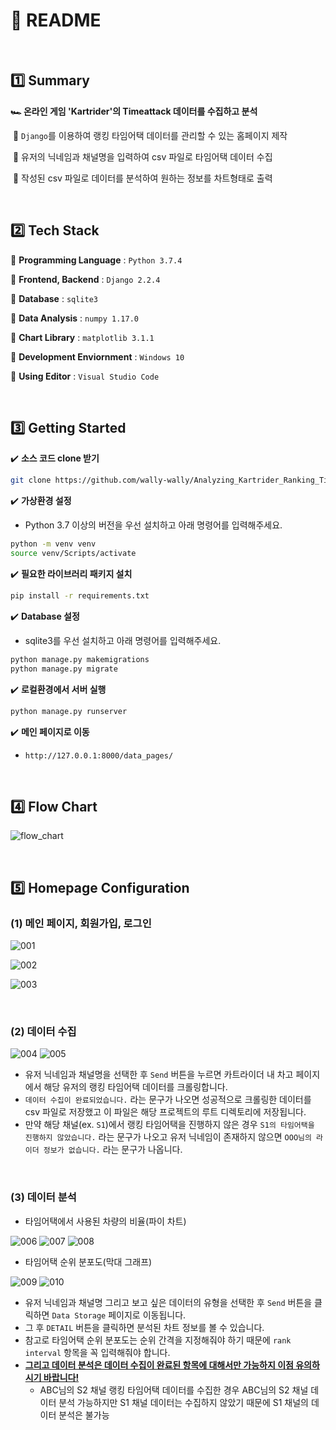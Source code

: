 # :pencil: README

<br>

## :one: Summary

**:racing_car: 온라인 게임 'Kartrider'의 Timeattack 데이터를 수집하고 분석**

​	:round_pushpin: `Django`를 이용하여 랭킹 타임어택 데이터를 관리할 수 있는 홈페이지 제작

​	:round_pushpin: 유저의 닉네임과 채널명을 입력하여 csv 파일로 타임어택 데이터 수집

​	:round_pushpin: 작성된 csv 파일로 데이터를 분석하여 원하는 정보를 차트형태로 출력

<br>

## :two: Tech Stack

:round_pushpin: <b>Programming Language</b> : `Python 3.7.4`

:round_pushpin: <b>Frontend, Backend</b> : `Django 2.2.4`

:round_pushpin: <b>Database</b> : `sqlite3`

:round_pushpin: <b>Data Analysis</b> : `numpy 1.17.0`

:round_pushpin: <b>Chart Library</b> : `matplotlib 3.1.1`

:round_pushpin: <b>Development Enviornment</b> : `Windows 10`

:round_pushpin: <b>Using Editor</b> : `Visual Studio Code`

<br>

## :three: Getting Started

:heavy_check_mark: <b>소스 코드 clone 받기</b>

```bash
git clone https://github.com/wally-wally/Analyzing_Kartrider_Ranking_Time_Attack_Info.git
```

:heavy_check_mark: <b>가상환경 설정</b>

- Python 3.7 이상의 버전을 우선 설치하고 아래 명령어를 입력해주세요.

```bash
python -m venv venv
source venv/Scripts/activate
```

:heavy_check_mark: <b>필요한 라이브러리 패키지 설치</b>

```bash
pip install -r requirements.txt
```

:heavy_check_mark: <b>Database 설정</b>

- sqlite3를 우선 설치하고 아래 명령어를 입력해주세요.

```bash
python manage.py makemigrations
python manage.py migrate
```

:heavy_check_mark: <b>로컬환경에서 서버 실행</b>

```bash
python manage.py runserver
```

:heavy_check_mark: <b>메인 페이지로 이동</b>

- `http://127.0.0.1:8000/data_pages/`

<br>

## :four: Flow Chart

![flow_chart](https://user-images.githubusercontent.com/52685250/63640446-666bf780-c6db-11e9-9810-c4c675cf00a7.jpg)

<br>

## :five: Homepage Configuration

### (1) 메인 페이지, 회원가입, 로그인

![001](https://user-images.githubusercontent.com/52685250/102000938-ca328d80-3d2f-11eb-9723-2730930ef4b6.PNG)

![002](https://user-images.githubusercontent.com/52685250/102000940-cb63ba80-3d2f-11eb-8075-cf54ff89c9f3.PNG)

![003](https://user-images.githubusercontent.com/52685250/102000941-cb63ba80-3d2f-11eb-97ac-801ad4fbb62f.PNG)

<br>

### (2) 데이터 수집

![004](https://user-images.githubusercontent.com/52685250/102000942-cbfc5100-3d2f-11eb-9c50-788f7082427b.PNG)
![005](https://user-images.githubusercontent.com/52685250/102000943-cbfc5100-3d2f-11eb-9127-443a9f437ea7.PNG)

- 유저 닉네임과 채널명을 선택한 후 `Send` 버튼을 누르면 카트라이더 내 차고 페이지에서 해당 유저의 랭킹 타임어택 데이터를 크롤링합니다.
- `데이터 수집이 완료되었습니다.` 라는 문구가 나오면 성공적으로 크롤링한 데이터를 csv 파일로 저장했고 이 파일은 해당 프로젝트의 루트 디렉토리에 저장됩니다.
- 만약 해당 채널(ex. `S1`)에서 랭킹 타임어택을 진행하지 않은 경우 `S1의 타임어택을 진행하지 않았습니다.` 라는 문구가 나오고 유저 닉네임이 존재하지 않으면 `OOO님의 라이더 정보가 없습니다.` 라는 문구가 나옵니다.

<br>

### (3) 데이터 분석

- 타임어택에서 사용된 차량의 비율(파이 차트)

![006](https://user-images.githubusercontent.com/52685250/102000944-cc94e780-3d2f-11eb-8023-fd313495e75d.PNG)
![007](https://user-images.githubusercontent.com/52685250/102000945-cc94e780-3d2f-11eb-979d-026ce398a13d.PNG)
![008](https://user-images.githubusercontent.com/52685250/102000946-cd2d7e00-3d2f-11eb-9540-0b70b605d6c9.PNG)

- 타임어택 순위 분포도(막대 그래프)

![009](https://user-images.githubusercontent.com/52685250/102000947-cd2d7e00-3d2f-11eb-9b84-a184f8c5b491.PNG)
![010](https://user-images.githubusercontent.com/52685250/102000948-cdc61480-3d2f-11eb-9b0f-8166ca592427.PNG)

- 유저 닉네임과 채널명 그리고 보고 싶은 데이터의 유형을 선택한 후 `Send` 버튼을 클릭하면 `Data Storage` 페이지로 이동됩니다.
- 그 후 `DETAIL` 버튼을 클릭하면 분석된 차트 정보를 볼 수 있습니다.
- 참고로 타임어택 순위 분포도는 순위 간격을 지정해줘야 하기 때문에 `rank interval` 항목을 꼭 입력해줘야 합니다.
- <b><u>그리고 데이터 분석은 데이터 수집이 완료된 항목에 대해서만 가능하지 이점 유의하시기 바랍니다!</u></b>
  - ABC님의 S2 채널 랭킹 타임어택 데이터를 수집한 경우 ABC님의 S2 채널 데이터 분석 가능하지만 S1 채널 데이터는 수집하지 않았기 때문에 S1 채널의 데이터 분석은 불가능

